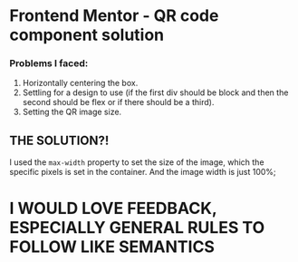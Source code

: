 # Frontend Mentor - QR code component solution

### Problems I faced:
1. Horizontally centering the box.
2. Settling for a design to use (if the first div should be block and then the second should be flex or if there should be a third).
3. Setting the QR image size.

## **THE SOLUTION?!**
I used the `max-width` property to set the size of the image, which the specific pixels is set in the container. And the image width is just 100%;

# I WOULD LOVE FEEDBACK, ESPECIALLY GENERAL RULES TO FOLLOW LIKE SEMANTICS

